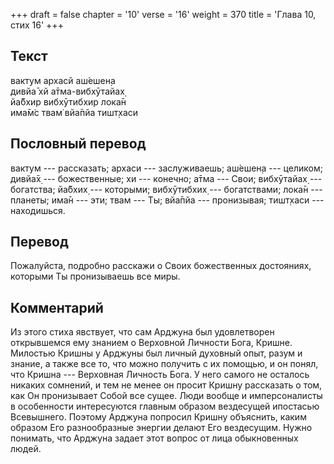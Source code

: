 +++
draft = false
chapter = '10'
verse = '16'
weight = 370
title = 'Глава 10, стих 16'
+++
## Текст

вактум архасй аш́ешен̣а  
дивйа̄ хй а̄тма-вибхӯтайах̣  
йа̄бхир вибхӯтибхир лока̄н  
има̄м̇с твам̇ вйа̄пйа тишт̣хаси

## Пословный перевод

вактум --- рассказать; архаси --- заслуживаешь; аш́ешен̣а --- целиком;
дивйа̄х̣ --- божественные; хи --- конечно; а̄тма --- Свои; вибхӯтайах̣ ---
богатства; йа̄бхих̣ --- которыми; вибхӯтибхих̣ --- богатствами; лока̄н ---
планеты; има̄н --- эти; твам --- Ты; вйа̄пйа --- пронизывая; тишт̣хаси ---
находишься.

## Перевод

Пожалуйста, подробно расскажи о Своих божественных достояниях, которыми
Ты пронизываешь все миры.

## Комментарий

Из этого стиха явствует, что сам Арджуна был удовлетворен открывшемся
ему знанием о Верховной Личности Бога, Кришне. Милостью Кришны у Арджуны
был личный духовный опыт, разум и знание, а также все то, что можно
получить с их помощью, и он понял, что Кришна --- Верховная Личность
Бога. У него самого не осталось никаких сомнений, и тем не менее он
просит Кришну рассказать о том, как Он пронизывает Собой все сущее. Люди
вообще и имперсоналисты в особенности интересуются главным образом
вездесущей ипостасью Всевышнего. Поэтому Арджуна попросил Кришну
объяснить, каким образом Его разнообразные энергии делают Его
вездесущим. Нужно понимать, что Арджуна задает этот вопрос от лица
обыкновенных людей.
